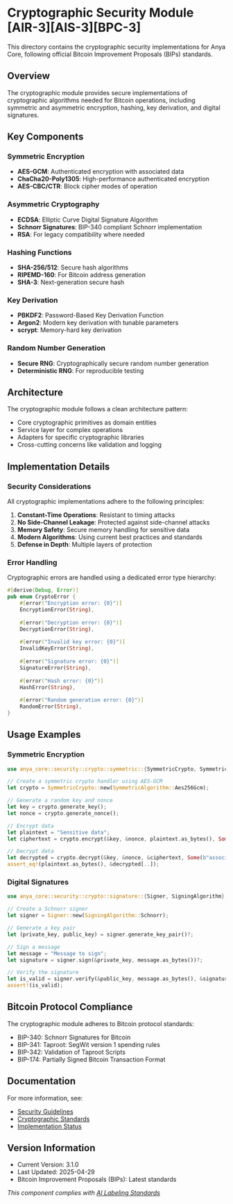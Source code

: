 # Cryptographic Security Module [AIR-3][AIS-3][BPC-3]

This directory contains the cryptographic security implementations for Anya Core, following official Bitcoin Improvement Proposals (BIPs) standards.

## Overview

The cryptographic module provides secure implementations of cryptographic algorithms needed for Bitcoin operations, including symmetric and asymmetric encryption, hashing, key derivation, and digital signatures.

## Key Components

### Symmetric Encryption

- **AES-GCM**: Authenticated encryption with associated data
- **ChaCha20-Poly1305**: High-performance authenticated encryption
- **AES-CBC/CTR**: Block cipher modes of operation

### Asymmetric Cryptography

- **ECDSA**: Elliptic Curve Digital Signature Algorithm
- **Schnorr Signatures**: BIP-340 compliant Schnorr implementation
- **RSA**: For legacy compatibility where needed

### Hashing Functions

- **SHA-256/512**: Secure hash algorithms
- **RIPEMD-160**: For Bitcoin address generation
- **SHA-3**: Next-generation secure hash

### Key Derivation

- **PBKDF2**: Password-Based Key Derivation Function
- **Argon2**: Modern key derivation with tunable parameters
- **scrypt**: Memory-hard key derivation

### Random Number Generation

- **Secure RNG**: Cryptographically secure random number generation
- **Deterministic RNG**: For reproducible testing

## Architecture

The cryptographic module follows a clean architecture pattern:

- Core cryptographic primitives as domain entities
- Service layer for complex operations
- Adapters for specific cryptographic libraries
- Cross-cutting concerns like validation and logging

## Implementation Details

### Security Considerations

All cryptographic implementations adhere to the following principles:

1. **Constant-Time Operations**: Resistant to timing attacks
2. **No Side-Channel Leakage**: Protected against side-channel attacks
3. **Memory Safety**: Secure memory handling for sensitive data
4. **Modern Algorithms**: Using current best practices and standards
5. **Defense in Depth**: Multiple layers of protection

### Error Handling

Cryptographic errors are handled using a dedicated error type hierarchy:

```rust
#[derive(Debug, Error)]
pub enum CryptoError {
    #[error("Encryption error: {0}")]
    EncryptionError(String),
    
    #[error("Decryption error: {0}")]
    DecryptionError(String),
    
    #[error("Invalid key error: {0}")]
    InvalidKeyError(String),
    
    #[error("Signature error: {0}")]
    SignatureError(String),
    
    #[error("Hash error: {0}")]
    HashError(String),
    
    #[error("Random generation error: {0}")]
    RandomError(String),
}
```

## Usage Examples

### Symmetric Encryption

```rust
use anya_core::security::crypto::symmetric::{SymmetricCrypto, SymmetricAlgorithm};

// Create a symmetric crypto handler using AES-GCM
let crypto = SymmetricCrypto::new(SymmetricAlgorithm::Aes256Gcm);

// Generate a random key and nonce
let key = crypto.generate_key();
let nonce = crypto.generate_nonce();

// Encrypt data
let plaintext = "Sensitive data";
let ciphertext = crypto.encrypt(&key, &nonce, plaintext.as_bytes(), Some(b"associated data"))?;

// Decrypt data
let decrypted = crypto.decrypt(&key, &nonce, &ciphertext, Some(b"associated data"))?;
assert_eq!(plaintext.as_bytes(), &decrypted[..]);
```

### Digital Signatures

```rust
use anya_core::security::crypto::signature::{Signer, SigningAlgorithm};

// Create a Schnorr signer
let signer = Signer::new(SigningAlgorithm::Schnorr);

// Generate a key pair
let (private_key, public_key) = signer.generate_key_pair()?;

// Sign a message
let message = "Message to sign";
let signature = signer.sign(&private_key, message.as_bytes())?;

// Verify the signature
let is_valid = signer.verify(&public_key, message.as_bytes(), &signature)?;
assert!(is_valid);
```

## Bitcoin Protocol Compliance

The cryptographic module adheres to Bitcoin protocol standards:

- BIP-340: Schnorr Signatures for Bitcoin
- BIP-341: Taproot: SegWit version 1 spending rules
- BIP-342: Validation of Taproot Scripts
- BIP-174: Partially Signed Bitcoin Transaction Format

## Documentation

For more information, see:

- [Security Guidelines](../../../docs/SECURITY.md)
- [Cryptographic Standards](https://developers.bitcoin.org/reference/transactions.html)
- [Implementation Status](../../../docs/IMPLEMENTATION_MILESTONES.md)

## Version Information

- Current Version: 3.1.0
- Last Updated: 2025-04-29
- Bitcoin Improvement Proposals (BIPs): Latest standards

*This component complies with [AI Labeling Standards](../../../docs/AI_LABELING.md)* 